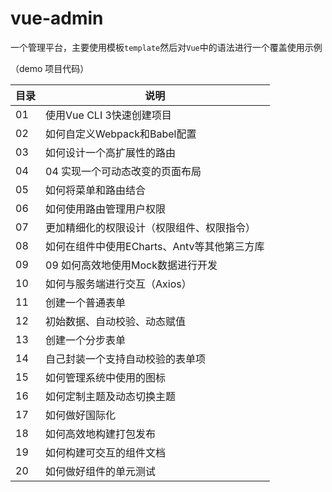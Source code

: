 # vue-admin
一个管理平台，主要使用模板`template`然后对`Vue`中的语法进行一个覆盖使用示例

（demo 项目代码）

目录 | 说明
---|---
01 | 使用Vue CLI 3快速创建项目
02 | 如何自定义Webpack和Babel配置
03 | 如何设计一个高扩展性的路由
04 | 04 实现一个可动态改变的页面布局
05 | 如何将菜单和路由结合
06 | 如何使用路由管理用户权限
07 | 更加精细化的权限设计（权限组件、权限指令）
08 | 如何在组件中使用ECharts、Antv等其他第三方库
09 | 09 如何高效地使用Mock数据进行开发
10 | 如何与服务端进行交互（Axios）
11 | 创建一个普通表单
12 | 初始数据、自动校验、动态赋值
13 | 创建一个分步表单
14 | 自己封装一个支持自动校验的表单项
15 | 如何管理系统中使用的图标
16 | 如何定制主题及动态切换主题
17 | 如何做好国际化
18 | 如何高效地构建打包发布
19 | 如何构建可交互的组件文档
20 | 如何做好组件的单元测试

